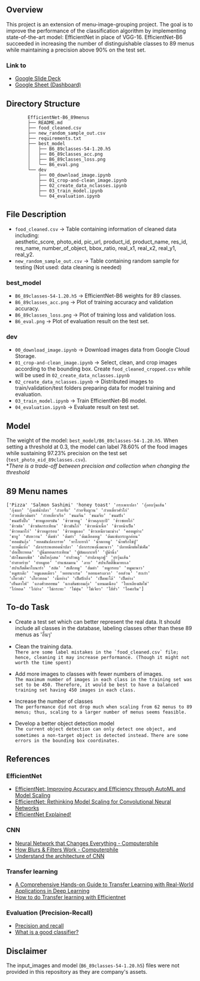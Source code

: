 ## **Overview**

This project is an extension of menu-image-grouping project. The goal is to improve the performance of the classification algorithm by implementing state-of-the-art model: EfficientNet in place of VGG-16. EfficientNet-B6 succeeded in increasing the number of distinguishable classes to 89 menus while maintaining a precision above 90% on the test set.

### Link to
-   [Google Slide Deck](https://docs.google.com/presentation/d/1_F3VSmzPyqRwha-iKuc1wi_81Ia--21MHBd410eCf8k/edit?usp=sharing)
-   [Google Sheet (Dashboard)](https://docs.google.com/spreadsheets/d/1bbqNpecLwyRiyXTifPtHHLRhhv4npazowSRgZvpEmlY/edit?usp=sharing)


## **Directory Structure**


```
        EfficientNet-B6_89menus
        ├── README.md
        ├── food_cleaned.csv
        ├── new_random_sample_out.csv
        ├── requirements.txt
        ├── best_model
        │   ├── B6_89classes-54-1.20.h5
        │   ├── B6_89classes_acc.png
        │   ├── B6_89classes_loss.png
        │   └── B6_eval.png
        └── dev
            ├── 00_download_image.ipynb
            ├── 01_crop-and-clean_image.ipynb
            ├── 02_create_data_nclasses.ipynb
            ├── 03_train_model.ipynb
            └── 04_evaluation.ipynb
```

## File Description
-   `food_cleaned.csv` -> Table containing information of cleaned data including: \
aesthetic_score, photo_eid, pic_url, product_id, product_name, res_id, res_name, number_of_object, bbox_ratio, real_x1, real_x2, real_y1, real_y2.
-   `new_random_sample_out.csv` -> Table containing random sample for testing (Not used: data cleaning is needed)

### best_model
-   `B6_89classes-54-1.20.h5` -> EfficientNet-B6 weights for 89 classes. 
-   `B6_89classes_acc.png` -> Plot of training accuracy and validation accuracy.
-   `B6_89classes_loss.png` -> Plot of training loss and validation loss.
-   `B6_eval.png` -> Plot of evaluation result on the test set.

### dev
-   `00_download_image.ipynb` -> Download images data from Google Cloud Storage.
-   `01_crop-and-clean_image.ipynb` -> Select, clean, and crop images according to the bounding box. Create `food_cleaned_cropped.csv` while will be used in `02_create_data_nclasses.ipynb`
-   `02_create_data_nclasses.ipynb` -> Distributed images to train/validation/test folders preparing data for model training and evaluation.
-   `03_train_model.ipynb` -> Train EfficientNet-B6 model.
-   `04_evaluation.ipynb` -> Evaluate result on test set.

## Model

The weight of the model: `best_model/B6_89classes-54-1.20.h5`. When setting a threshold at 0.3, the model can label 78.60% of the food images while sustaining 97.23% precision on the test set (`test_photo_eid_89classes.csv`).\
**There is a trade-off between precision and collection when changing the threshold*

## 89 Menu names

```
['Pizza' 'Salmon Sashimi' 'honey toast' 'กระเพาะปลา' 'กุ้งอบวุ้นเส้น'
 'กุ้งเผา' 'กุ้งแช่น้ำปลา' 'ก๋วยจั๊บ' 'ก๋วยจั๊บญวน' 'ก๋วยเตี๋ยวคั่วไก่'
 'ก๋วยเตี๋ยวต้มยำ' 'ก๋วยเตี๋ยวเรือ' 'ขนมจีน' 'ขนมจีบ' 'ขนมปัง'
 'ขนมปังปิ้ง' 'ขาหมูเยอรมัน' 'ข้าวขาหมู' 'ข้าวคลุกกะปิ' 'ข้าวซอยไก่'
 'ข้าวผัด' 'ข้าวผัดกระเทียม' 'ข้าวมันไก่' 'ข้าวหน้าเนื้อ' 'ข้าวหน้าเป็ด'
 'ข้าวหมกไก่' 'ข้าวหมูกรอบ' 'ข้าวหมูแดง' 'ข้าวเหนียวมะม่วง' 'คอหมูย่าง'
 'ชาบู' 'ตับหวาน' 'ติ่มซำ' 'ต้มยำ' 'ต้มเลือดหมู' 'ต้มแซ่บกระดูกอ่อน'
 'ทอดมันกุ้ง' 'ทอดมันปลากราย' 'ทาโกะยากิ' 'น้ำตกหมู' 'น้ำพริกไข่ปู'
 'บะหมี่แห้ง' 'ปลากระพงทอดน้ำปลา' 'ปลากระพงนึ่งมะนาว' 'ปลาหมึกผัดไข่เค็ม'
 'ปอเปี๊ยะทอด' 'ปูนิ่มทอดกระเทียม' 'ปูผัดผงกะหรี่' 'ปูม้านึ่ง'
 'ผักโขมอบชีส' 'ผัดไทกุ้งสด' 'ยำถั่วพลู' 'ยำปลาดุกฟู' 'ยำวุ้นเส้น'
 'ยำสาหร่าย' 'ยำหมูยอ' 'ยำแซลมอน' 'ลาบ' 'สปาเก็ตตี้ขี้เมาทะเล'
 'สปาเก็ตตี้คาโบนาร่า' 'สลัด' 'สเต็กหมู' 'ส้มตำ' 'หมูกรอบ' 'หมูมะนาว'
 'หมูสะเต๊ะ' 'หมูแดดเดียว' 'หอยนางรม' 'หอยแครงลวก' 'ออส่วน' 'ฮะเก๋า'
 'เกี๊ยวซ่า' 'เกี๊ยวทอด' 'เนื้อย่าง' 'เป็ดปักกิ่ง' 'เป็ดพะโล้' 'เป็ดย่าง'
 'เย็นตาโฟ' 'แกงคั่วหอยขม' 'แกงส้มชะอมกุ้ง' 'แหนมเนือง' 'ใบเหลียงผัดไข่'
 'ไก่ทอด' 'ไก่ย่าง' 'ไข่กระทะ' 'ไข่ตุ๋น' 'ไข่เจียว' 'ไส้อั่ว' 'ไอศกรีม']

```

## To-do Task

-   Create a test set which can better represent the real data. It should include all classes in the database, labeling classes other than these 89 menus as 'อื่นๆ'
 
-   Clean the training data.\
    ```There are some label mistakes in the `food_cleaned.csv` file; hence, cleaning it may increase performance. (Though it might not worth the time spent)```

-   Add more images to classes with fewer numbers of images.\
    ```The maximum number of images in each class in the training set was set to be 450. Therefore, it would be best to have a balanced training set having 450 images in each class.```

-   Increase the number of classes\
    ```The performance did not drop much when scaling from 62 menus to 89 menus; thus, scaling to a larger number of menus seems feasible.```

-   Develop a better object detection model\
    ```The current object detection can only detect one object, and sometimes a non-target object is detected instead.```
    ```There are some errors in the bounding box coordinates.```

## References

### EfficientNet
-   [EfficientNet: Improving Accuracy and Efficiency through AutoML and Model Scaling](https://ai.googleblog.com/2019/05/efficientnet-improving-accuracy-and.html) 
-   [EfficientNet: Rethinking Model Scaling for Convolutional Neural Networks](https://arxiv.org/abs/1905.11946)
-   [EfficientNet Explained!](https://www.youtube.com/watch?v=3svIm5UC94I)

### CNN
-   [Neural Network that Changes Everything - Computerphile](https://www.youtube.com/watch?v=py5byOOHZM8)
-   [How Blurs & Filters Work - Computerphile](https://youtu.be/C_zFhWdM4ic)
-   [Understand the architecture of CNN](https://towardsdatascience.com/understand-the-architecture-of-cnn-90a25e244c7)

### Transfer learning
-   [A Comprehensive Hands-on Guide to Transfer Learning with Real-World Applications in Deep Learning](https://towardsdatascience.com/a-comprehensive-hands-on-guide-to-transfer-learning-with-real-world-applications-in-deep-learning-212bf3b2f27a)
-   [How to do Transfer learning with Efficientnet](https://www.dlology.com/blog/transfer-learning-with-efficientnet/)

### Evaluation (Precision-Recall)
-   [Precision and recall](https://en.wikipedia.org/wiki/Precision_and_recall)
-   [What is a good classifier?](https://skilja.com/what-is-a-good-classifier-1-4/)

## **Disclaimer**

The input_images and model (`B6_89classes-54-1.20.h5`) files were not provided in this repository as they are company's assets.
